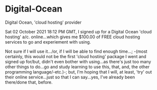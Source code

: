 # Digital-Ocean
Digital Ocean, 'cloud hosting' provider

Sat 02 October 2021 18:12 PM GMT, I signed up for a Digital Ocean 'cloud hosting' a/c. online...which gives me $100.00 of FREE cloud hosting services to go and experiement with using. 

Not sure if I will use it.../or, if I will be able to find enough time...; -(most certainly, this would not be the first 'cloud hosting' package I went and signed up for/but, didn't even bother with using...as there's just too many other things to do...go and study learning to use this, that, and, the other programming language/-etc.)-; but, I'm hoping that I will, at least, 'try' out their online service...just so that I can say...yes, I've already been there/done that, before.
